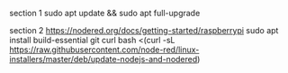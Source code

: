 section 1
sudo apt update && sudo apt full-upgrade

section 2
https://nodered.org/docs/getting-started/raspberrypi
sudo apt install build-essential git curl
bash <(curl -sL https://raw.githubusercontent.com/node-red/linux-installers/master/deb/update-nodejs-and-nodered)
